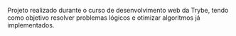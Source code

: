 <!-- Algoritimos -->

Projeto realizado durante o curso de desenvolvimento web da Trybe, tendo como objetivo resolver problemas lógicos e otimizar algoritmos já implementados.
